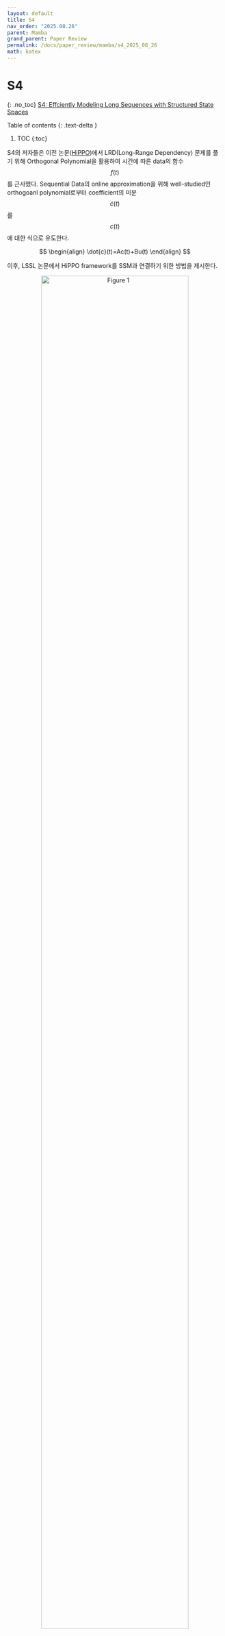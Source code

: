 ```yaml
---
layout: default
title: S4
nav_order: "2025.08.26"
parent: Mamba
grand_parent: Paper Review
permalink: /docs/paper_review/mamba/s4_2025_08_26
math: katex
---
```


# **S4**
{: .no_toc}
[S4: Effciently Modeling Long Sequences with Structured State Spaces](https://arxiv.org/abs/2111.00396)

Table of contents
{: .text-delta }
1. TOC
{:toc}

S4의 저자들은 이전 논문([HiPPO](https://nakkwan.github.io/docs/paper_review/mamba/hippo_2024_02_11))에서 LRD(Long-Range Dependency) 문제를 풀기 위해 Orthogonal Polynomial을 활용하여 시간에 따른 data의 함수 $$f(t)$$를 근사했다. Sequential Data의 online approximation을 위해 well-studied인 orthogoanl polynomial로부터 coefficient의 미분 $$\dot{c}(t)$$를 $$c(t)$$에 대한 식으로 유도한다.

$$
\begin{align}
    \dot{c}(t)=Ac(t)+Bu(t)
\end{align}
$$

이후, LSSL 논문에서 HiPPO framework를 SSM과 연결하기 위한 방법을 제시한다. 

<figure>
    <center><img src="/assets/images/papers/mamba/s4_fig1.jpg" width="90%" alt="Figure 1"></center>
</figure>

Linear State-Space Layer (LSSL)은 위 그림의 3가지 형태로 나타낼 수 있다. Continuous Time Data를 HiPPO framework의 A, B Matrix를 SSM과 결합하여 표현할 수 있고, discretize를 통해 discrete step-size $$\Delta t$$로 표현할 수 있다.

$$
\begin{align}
    x(t+\Delta t)=(I-\alpha\Delta t \cdot A)^{-1}(I+(1-\alpha)\Delta t\cdot A)x(t)+\Delta t(I-\alpha\Delta t\cdot A)^{-1}B\cdot u(t)
\end{align}
$$

SSM의 dimension $$n=1$$로 했을 때, Gated RNN과 동일한 수식을 가짐을 보이며 Reccurent한 성질을 보인다. <br>
Convolutional form은 HiPPO의 discrete-time state-space model의 수식을 풀어서 얻을 수 있다.

$$
\begin{align}
    x_t = \bar{A}x_{t-1}+\bar{B}u_t \\
    y_t = Cx_t+Du_t
\end{align}
$$

의 수식은 

$$
\begin{align}
    x_0 = \bar{B}u_0 &&
    x_1 = \bar{A}\bar{B}u_0 + \bar{B}u_1 && 
    x_2 = \bar{A}^2\bar{B}u_0 + \bar{A}\bar{B}u_1 + \bar{B}u_2 \\ 

    y_0 = \bar{C}\bar{B}u_0 &&
    y_1 = \bar{C}\bar{A}\bar{B}u_0 + \bar{C}\bar{B}u_1 &&
    y_2 = \bar{C}\bar{A}^2\bar{B}u_0 + \bar{C}\bar{A}\bar{B}u_1 + \bar{C}\bar{B}u_2 \\ 
\end{align}
$$

$$
\begin{align}
    &y_k = \bar{C}\bar{A}^k\bar{B}u_0 + \bar{C}\bar{A}^{k-1}\bar{B}u_1 + \dots + \bar{C}\bar{A}\bar{B}u_{k-1} + \bar{C}\bar{B}u_k \\

    &\rightarrow y = \bar{K} * u \\

    &\bar{K} \in \mathbb{R}^L := \mathcal{K}_L(\bar{A}, \bar{B}, \bar{C}) = (\bar{C}\bar{B}, \bar{C}\bar{A}\bar{B}, \dots, \bar{C}\bar{A}^{L-1}\bar{B})
\end{align}
$$

로 정리되어 local information을 캡쳐하고 parallelizable training이 가능하다. <br>

하지만, LSSL은 $$\bar{A}^{k}$$의 연산 문제로, 실질적인 구현 가능성이 낮다는 문제점이 있다. LSSL 논문에서도 efficient compute emthod를 제시하지만, S4 논문에서 계산 효율성을 더 집중하여 다룬다.

## **Method**
### **Motivation: Diagonalization**
S4의 목표는 식 (8)의 연산을 효율적으로 함으로써 compute efficient한 SSM Model을 설계하는 것이다. 따라서 $$\bar{A}^{k}$$을 효율적으로 연산하는 것을 목표로 하며, diagonal matrix는 거듭 제곱 연산이 쉽다는 것에서 S4 논문이 시작된다. <br>

Diagonal matrix는 대각 성분만 제듭 제곱하면 되기 때문에 $$\bar{A}^{k}$$을 diagonal matrix로 만든다면 효율적으로 $$\bar{K}$$를 구할 수 있다. <br>

$$x=V\tilde{x}$$ ̃의 꼴로 x의 기저를 바꾸면,

$$
\begin{align}
    \dot{x}=Ax+Bu && \rightarrow && \dot{\tilde{x}}=V^{-1}AV\tilde{x}+V^{-1}Bu \\
    y=Cx && && y=CV\tilde{x}
\end{align}
$$

와 같이 나타낼 수 있다. $$V^{−1}AV$$를 통해 바로 diagonal matrix로 바꿀 수 있으면 
$$\bar{K}$$ 연산이 매우 쉬워지겠지만 수치적으로 불가능함을 보인다. Matrix A를 diagonal matrix로 바꾸기 위한 V는 아래와 같은 이항계수 꼴로 나타난다.

$$
\begin{align}
    V_{ij}=\binom{i+j}{i-j}
\end{align}
$$

$$i,j$$가 커지면 V의 element값이 너무 커지기 때문에 computing에서 overflow가 발생할 수 있어, 현실적으로 연산이 힘들다.
$$\rightarrow$$ Appendix B.1 참조

따라서, 저자는 NPLR(Normal Plus Low-Rank)를 통해 연산 효율화를 수행한다. 

### **The S4 Parameterization: Normal Plus Low-Rank**
저자는 matrix A를 직접 diagonal matrix로 만들긴 힘들지만, normal matrix와 low rank matrix의 합으로 나타낼 수 있다는 것을 발견한다. <br>

$$
\begin{align}
    A=V\Lambda V^*=PQ^T=V(\Lambda -(V^*P)(V^*Q)^*)V^*
\end{align}
$$

로 표현했을 때, $$V\Lambda V^*$$는 normal matrix, $$\Lambda$$는 diagonal matrix, 
$$$P,Q$$는 각각 vector로 곱해져서 Low-Rank Matrix를 의미한다. $$V\Lambda V^*$$(fixed matrix)는  HiPPO framework의 system을 유지하는 역할, $$$P,Q$$는 normal matrix로 근사된 HiPPO framework를 dataset에 맞게 finetune하는 학습 역할로 생각할 수 있다.

NPLR로 변환된 $$\bar{K}$$를 직접 계산하는 대신, GF(Truncated Generating Function)을 통해 역행렬 연산으로 바꿀 수 있다. 이는 z-transform 연산과 비슷한 흐름으로 생각할 수 있다.

> **Generating Function** <br>
> Kernel은 거듭 제곱 형식으로 나타나는 element의 집합이라고 볼 수 있다.<br>
> 이런 elements (ex. $$K_1, K_2, etc$$)를 계수로하는 임의의 z에 대한 다항함수를 생각해보면
> 
> $$\begin{align} G(z)&=I+zK+z^2K^2+z^3K^3+\cdots \\ &=I+zK+(zK)^2+(zK)^3+\cdots \end{align}$$
> 
> 로 볼 수 있고 이를 형태 변환하면 (ex. 등비 급수 $$\frac{1}{1-r}$$)
> 
> $$\begin{align}G(z)=(I-zK)^{-1}\end{align}$$
> 
> 의 꼴로 나타난다. 

GF를 통해 변환된 역행렬 꼴 Kernel은 Normal Matrix + Low-Rank Matrix 이기 때문에 Woodbury Identity(전체 역행렬을 구하는 것이 아니라, normal matrix의 역행렬만 구하여 계산하는 방법)로 계산할 수 있다. <br>

위의 전체적인 과정은 Cauchy Kernel을 푸는 것으로 귀결되며, z-transform과 비슷하게 convolution kernel을 주파수 영역에서 푼 것이므로 iFFT로 다시 $$\bar{K}$$ ̅를 얻을 수 있다.

<figure>
    <center><img src="/assets/images/papers/mamba/s4_fig2.jpg" width="90%" alt="Figure 2"></center>
</figure>

아래 표와 같이, 설계된 S4의 layer는 transformer에 비해서도 효율적으로 연산이 가능하다.

<figure>
    <center><img src="/assets/images/papers/mamba/s4_fig3.jpg" width="90%" alt="Figure 3"></center>
</figure>

실제 Deep S4 Layer에서는 $$A$$가 right half-plane(복소평면에서 실수부가 양수($$\mathcal{Re}(z)>0$$))일 때 불안정하다. 따라서 저자는 임의로 $$PP^T$$로 구현하여 잠재적 불안정성을 수정한다. 

> LTI System에서 고유값은 시스템의 동역학을 결정한다.<br>
> 고유값이 right half-plane에 있다는 것은 시간이 지남에 따라 출력이 기하급수적으로 발산한다는 것을 의미한다. <br>
> 이는 모델의 예측이나 변환이 수치적으로 불안정해져 의미 있는 결과를 얻기 어려워질 수 있다.

## **Experiments**
